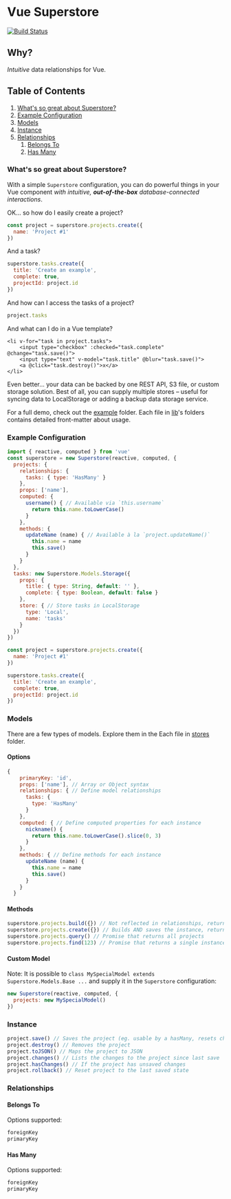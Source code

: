 # Vue Superstore

[![Build Status](https://travis-ci.com/dallasread/vue-superstore.svg?branch=master)](https://travis-ci.com/dallasread/vue-superstore)

## Why?

*Intuitive* data relationships for Vue.

## Table of Contents

1. [What's so great about Superstore?](#whats-so-great-about-superstore)
1. [Example Configuration](#example-configuration)
1. [Models](#models)
1. [Instance](#instance)
1. [Relationships](#relationships)
   1. [Belongs To](#belongs-to)
   1. [Has Many](#has-many)

### What's so great about Superstore?

With a simple `Superstore` configuration, you can do powerful things in your Vue component *with intuitive, **out-of-the-box** database-connected interactions*.

OK... so how do I easily create a project?

```js
const project = superstore.projects.create({
  name: 'Project #1'
})
```

And a task?

```js
superstore.tasks.create({
  title: 'Create an example',
  complete: true,
  projectId: project.id
})
```

And how can I access the tasks of a project?

```js
project.tasks
```

And what can I do in a Vue template?

```vue
<li v-for="task in project.tasks">
    <input type="checkbox" :checked="task.complete" @change="task.save()">
    <input type="text" v-model="task.title" @blur="task.save()">
    <a @click="task.destroy()">x</a>
</li>
```

Even better... your data can be backed by one REST API, S3 file, or custom storage solution. Best of all, you can supply multiple stores – useful for syncing data to LocalStorage or adding a backup data storage service.

For a full demo, check out the [example](https://github.com/dallasread/vue-superstore/blob/master/example/src/App.vue) folder. Each file in [lib](https://github.com/dallasread/vue-superstore/blob/master/lib/)'s folders contains detailed front-matter about usage.

### Example Configuration

```js
import { reactive, computed } from 'vue'
const superstore = new Superstore(reactive, computed, {
  projects: {
    relationships: {
      tasks: { type: 'HasMany' }
    },
    props: ['name'],
    computed: {
      username() { // Available via `this.username`
        return this.name.toLowerCase()
      }
    },
    methods: {
      updateName (name) { // Available à la `project.updateName()`
        this.name = name
        this.save()
      }
    }
  },
  tasks: new Superstore.Models.Storage({
    props: {
      title: { type: String, default: '' },
      complete: { type: Boolean, default: false }
    },
    store: { // Store tasks in LocalStorage
      type: 'Local',
      name: 'tasks'
    }
  })
})

const project = superstore.projects.create({
  name: 'Project #1'
})

superstore.tasks.create({
  title: 'Create an example',
  complete: true,
  projectId: project.id
})
```

### Models

There are a few types of models. Explore them in the Each file in [stores](https://github.com/dallasread/vue-superstore/blob/master/lib/stores/) folder.

#### Options

```js
{
    primaryKey: 'id',
    props: ['name'], // Array or Object syntax
    relationships: { // Define model relationships
      tasks: {
        type: 'HasMany'
      }
    },
    computed: { // Define computed properties for each instance
      nickname() {
        return this.name.toLowerCase().slice(0, 3)
      }
    },
    methods: { // Define methods for each instance
      updateName (name) {
        this.name = name
        this.save()
      }
    }
  }
```

#### Methods

```js
superstore.projects.build({}) // Not reflected in relationships, returns instance
superstore.projects.create({}) // Builds AND saves the instance, returns instance
superstore.projects.query() // Promise that returns all projects
superstore.projects.find(123) // Promise that returns a single instance
```

#### Custom Model

Note: It is possible to `class MySpecialModel extends Superstore.Models.Base ...` and supply it in the `Superstore` configuration:

```js
new Superstore(reactive, computed, {
  projects: new MySpecialModel()
})
```

### Instance

```js
project.save() // Saves the project (eg. usable by a hasMany, resets changeset)
project.destroy() // Removes the project
project.toJSON() // Maps the project to JSON
project.changes() // Lists the changes to the project since last save
project.hasChanges() // If the project has unsaved changes
project.rollback() // Reset project to the last saved state
```

### Relationships

#### Belongs To

Options supported:

```js
foreignKey
primaryKey
```

#### Has Many

Options supported:

```js
foreignKey
primaryKey
```
